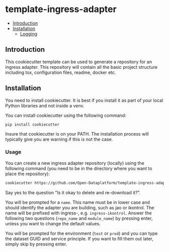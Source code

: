 # template-ingress-adapter <!-- omit in toc -->
- [Introduction](#introduction)
- [Installation](#installation)
  - [Logging](#usage)
  
## Introduction

This cookiecutter template can be used to generate a repository for an ingress adapter. This repository will
contain all the basic project structure including tox, configuration files, readme, docker etc.

## Installation

You need to install cookiecutter. It is best if you install it as part of your local Python libraries and 
not inside a venv.

You can install cookiecutter using the following command:

```
pip install cookiecutter
```

Insure that cookiecutter is on your PATH. The installation process will typically give you are warning if
this is not the case.

### Usage

You can create a new ingress adapter repository (locally) using the following command (you need to 
be in the directory where you want to place the repository): 

```sh
cookiecutter https://github.com/Open-Dataplatform/template-ingress-adapter.git
```

Say yes to the question "Is it okay to delete and re-download it?".

You will be prompted for a `name`. This name must be in lower case and should identify the 
adapter you are building, such as jao or ikontrol. The name will be prefixed with ingress-, e.g. `ingress-ikontrol`.
Answer the following two questions (`repo_name` and `module_name`) by pressing enter, unless you want to change the
default values.

You will be prompted for the environment (`test` or `prod`) and you can type the dataset GUID and service principle. If
you want to fill them out later, simply skip by pressing enter.
